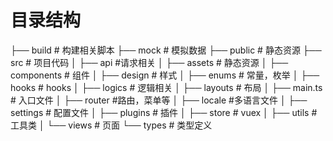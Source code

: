 # 目录结构
├── build # 构建相关脚本
├── mock # 模拟数据
├── public # 静态资源
├── src # 项目代码
│   ├── api #请求相关
│   ├── assets # 静态资源
│   ├── components # 组件
│   ├── design  # 样式
│   ├── enums # 常量，枚举
│   ├── hooks # hooks
│   ├── logics # 逻辑相关
│   ├── layouts # 布局
│   ├── main.ts # 入口文件
│   ├── router #路由，菜单等
│   ├── locale #多语言文件
│   ├── settings # 配置文件
│   ├── plugins # 插件
│   ├── store # vuex
│   ├── utils # 工具类
│   └── views # 页面
└── types # 类型定义